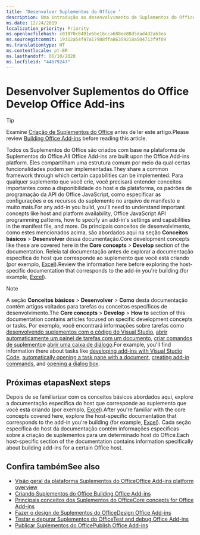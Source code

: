 ```yaml
---
title: 'Desenvolver Suplementos do Office '
description: Uma introdução ao desenvolvimento de Suplementos do Office.
ms.date: 12/24/2019
localization_priority: Priority
ms.openlocfilehash: c01970c8491e6be16cca688ee88d5dad4d2ab3ea
ms.sourcegitcommit: 19312a54f47a17988ffa86359218a504713f9f09
ms.translationtype: HT
ms.contentlocale: pt-BR
ms.lasthandoff: 06/10/2020
ms.locfileid: "44679247"
---
```

# <a name="develop-office-add-ins"></a><span data-ttu-id="3c5d7-103">Desenvolver Suplementos do Office </span><span class="sxs-lookup"><span data-stu-id="3c5d7-103">Develop Office Add-ins</span></span>

> [!TIP]
> <span data-ttu-id="3c5d7-104">Examine [Criação de Suplementos do Office](../overview/office-add-ins-fundamentals.md) antes de ler este artigo.</span><span class="sxs-lookup"><span data-stu-id="3c5d7-104">Please review [Building Office Add-ins](../overview/office-add-ins-fundamentals.md) before reading this article.</span></span>

<span data-ttu-id="3c5d7-105">Todos os Suplementos do Office são criados com base na plataforma de Suplementos do Office.</span><span class="sxs-lookup"><span data-stu-id="3c5d7-105">All Office Add-ins are built upon the Office Add-ins platform.</span></span> <span data-ttu-id="3c5d7-106">Eles compartilham uma estrutura comum por meio da qual certas funcionalidades podem ser implementadas.</span><span class="sxs-lookup"><span data-stu-id="3c5d7-106">They share a common framework through which certain capabilities can be implemented.</span></span> <span data-ttu-id="3c5d7-107">Para qualquer suplemento que você crie, você precisará entender conceitos importantes como a disponibilidade do host e da plataforma, os padrões de programação da API do Office JavaScript, como especificar as configurações e os recursos do suplemento no arquivo de manifesto e muito mais.</span><span class="sxs-lookup"><span data-stu-id="3c5d7-107">For any add-in you build, you'll need to understand important concepts like host and platform availability, Office JavaScript API programming patterns, how to specify an add-in's settings and capabilities in the manifest file, and more.</span></span> <span data-ttu-id="3c5d7-108">Os principais conceitos de desenvolvimento, como estes mencionados acima, são abordados aqui na seção **Conceitos básicos** > **Desenvolver** dessa documentação.</span><span class="sxs-lookup"><span data-stu-id="3c5d7-108">Core development concepts like these are covered here in the **Core concepts** > **Develop** section of the documentation.</span></span> <span data-ttu-id="3c5d7-109">Releia tal documentação antes de explorar a documentação específica do host que corresponde ao suplemento que você está criando (por exemplo, [Excel](../excel/index.yml)).</span><span class="sxs-lookup"><span data-stu-id="3c5d7-109">Review the information here before exploring the host-specific documentation that corresponds to the add-in you're building (for example, [Excel](../excel/index.yml)).</span></span>

> [!NOTE]
> <span data-ttu-id="3c5d7-110">A seção **Conceitos básicos** > **Desenvolver** > **Como** desta documentação contém artigos voltados para tarefas ou conceitos específicos de desenvolvimento.</span><span class="sxs-lookup"><span data-stu-id="3c5d7-110">The **Core concepts** > **Develop** > **How to** section of this documentation contains articles focused on specific development concepts or tasks.</span></span> <span data-ttu-id="3c5d7-111">Por exemplo, você encontrará informações sobre tarefas como [desenvolvendo suplementos com o código do Visual Studio](develop-add-ins-vscode.md), [abrir automaticamente um painel de tarefas com um documento](automatically-open-a-task-pane-with-a-document.md), [criar comandos de suplemento](create-addin-commands.md)e [abrir uma caixa de diálogo](dialog-api-in-office-add-ins.md).</span><span class="sxs-lookup"><span data-stu-id="3c5d7-111">For example, you'll find information there about tasks like [developing add-ins with Visual Studio Code](develop-add-ins-vscode.md), [automatically opening a task pane with a document](automatically-open-a-task-pane-with-a-document.md), [creating add-in commands](create-addin-commands.md), and [opening a dialog box](dialog-api-in-office-add-ins.md).</span></span>

## <a name="next-steps"></a><span data-ttu-id="3c5d7-112">Próximas etapas</span><span class="sxs-lookup"><span data-stu-id="3c5d7-112">Next steps</span></span>

<span data-ttu-id="3c5d7-113">Depois de se familiarizar com os conceitos básicos abordados aqui, explore a documentação específica do host que corresponde ao suplemento que você está criando (por exemplo, [Excel](../excel/index.yml)).</span><span class="sxs-lookup"><span data-stu-id="3c5d7-113">After you're familiar with the core concepts covered here, explore the host-specific documentation that corresponds to the add-in you're building (for example, [Excel](../excel/index.yml)).</span></span> <span data-ttu-id="3c5d7-114">Cada seção específica do host da documentação contém informações específicas sobre a criação de suplementos para um determinado host do Office.</span><span class="sxs-lookup"><span data-stu-id="3c5d7-114">Each host-specific section of the documentation contains information specifically about building add-ins for a certain Office host.</span></span>

## <a name="see-also"></a><span data-ttu-id="3c5d7-115">Confira também</span><span class="sxs-lookup"><span data-stu-id="3c5d7-115">See also</span></span>

- [<span data-ttu-id="3c5d7-116">Visão geral da plataforma Suplementos do Office</span><span class="sxs-lookup"><span data-stu-id="3c5d7-116">Office Add-ins platform overview</span></span>](../overview/office-add-ins.md)
- [<span data-ttu-id="3c5d7-117">Criando Suplementos do Office </span><span class="sxs-lookup"><span data-stu-id="3c5d7-117">Building Office Add-ins</span></span>](../overview/office-add-ins-fundamentals.md)
- [<span data-ttu-id="3c5d7-118">Principais conceitos dos Suplementos do Office</span><span class="sxs-lookup"><span data-stu-id="3c5d7-118">Core concepts for Office Add-ins</span></span>](../overview/core-concepts-office-add-ins.md)
- [<span data-ttu-id="3c5d7-119">Fazer o design de Suplementos do Office</span><span class="sxs-lookup"><span data-stu-id="3c5d7-119">Design Office Add-ins</span></span>](../design/add-in-design.md)
- [<span data-ttu-id="3c5d7-120">Testar e depurar Suplementos do Office</span><span class="sxs-lookup"><span data-stu-id="3c5d7-120">Test and debug Office Add-ins</span></span>](../testing/test-debug-office-add-ins.md)
- [<span data-ttu-id="3c5d7-121">Publicar Suplementos do Office</span><span class="sxs-lookup"><span data-stu-id="3c5d7-121">Publish Office Add-ins</span></span>](../publish/publish.md)
